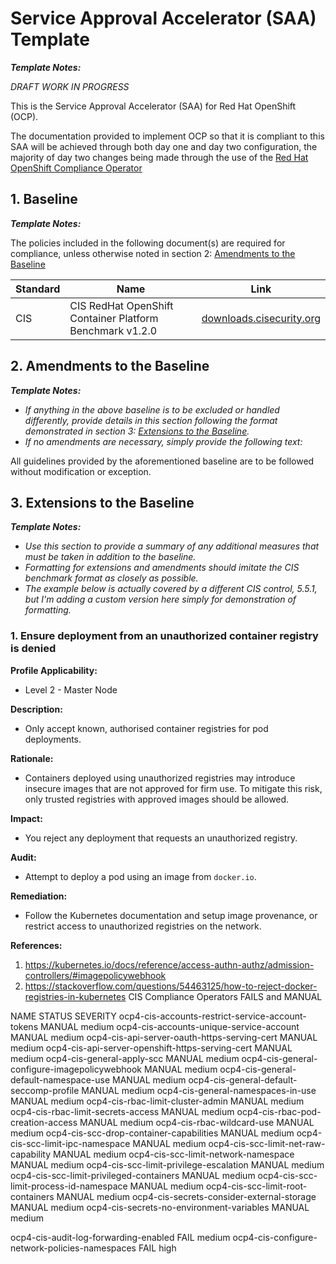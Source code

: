 # Service Approval Accelerator (SAA) Template

_**Template Notes:**_

*DRAFT WORK IN PROGRESS*

This is the Service Approval Accelerator (SAA) for Red Hat OpenShift (OCP).  

The documentation provided to implement OCP so that it is compliant to this SAA will be achieved through both day one and day two configuration, the majority of day two changes being made through the use of the [Red Hat OpenShift Compliance Operator](https://docs.openshift.com/container-platform/4.11/security/compliance_operator/compliance-operator-understanding.html)

## 1. Baseline

_**Template Notes:**_

The policies included in the following document(s) are required for compliance,
unless otherwise noted in section 2: [Amendments to the Baseline](#2-amendments-to-the-baseline)

| Standard | Name | Link |
|---|---|---|
| CIS      | CIS RedHat OpenShift Container Platform Benchmark v1.2.0 | [downloads.cisecurity.org](https://downloads.cisecurity.org/#/) |


## 2. Amendments to the Baseline

_**Template Notes:**_



- _If anything in the above baseline is to be excluded or handled differently, provide details in this section_
_following the format demonstrated in section 3: [Extensions to the Baseline](#3-extensions-to-the-baseline)._
- _If no amendments are necessary, simply provide the following text:_

All guidelines provided by the aforementioned baseline are to be followed without modification or exception.

## 3. Extensions to the Baseline

_**Template Notes:**_

- _Use this section to provide a summary of any additional measures that must be taken in addition to the baseline._
- _Formatting for extensions and amendments should imitate the CIS benchmark format as closely as possible._
- _The example below is actually covered by a different CIS control, 5.5.1,_
_but I'm adding a custom version here simply for demonstration of formatting._

### 1. Ensure deployment from an unauthorized container registry is denied

**Profile Applicability:**
- Level 2 - Master Node

**Description:**

- Only accept known, authorised container registries for pod deployments.

**Rationale:**

- Containers deployed using unauthorized registries may introduce insecure images that are not approved for firm use.
To mitigate this risk, only trusted registries with approved images should be allowed.

**Impact:**

- You reject any deployment that requests an unauthorized registry.

**Audit:**

- Attempt to deploy a pod using an image from `docker.io`.

**Remediation:**

- Follow the Kubernetes documentation and setup image provenance, or restrict access to unauthorized registries on the network.

**References:**
  1. https://kubernetes.io/docs/reference/access-authn-authz/admission-controllers/#imagepolicywebhook
  1. https://stackoverflow.com/questions/54463125/how-to-reject-docker-registries-in-kubernetes
CIS Compliance Operators FAILS and MANUAL




NAME                                                STATUS   SEVERITY
ocp4-cis-accounts-restrict-service-account-tokens   MANUAL   medium
ocp4-cis-accounts-unique-service-account            MANUAL   medium
ocp4-cis-api-server-oauth-https-serving-cert        MANUAL   medium
ocp4-cis-api-server-openshift-https-serving-cert    MANUAL   medium
ocp4-cis-general-apply-scc                          MANUAL   medium
ocp4-cis-general-configure-imagepolicywebhook       MANUAL   medium
ocp4-cis-general-default-namespace-use              MANUAL   medium
ocp4-cis-general-default-seccomp-profile            MANUAL   medium
ocp4-cis-general-namespaces-in-use                  MANUAL   medium
ocp4-cis-rbac-limit-cluster-admin                   MANUAL   medium
ocp4-cis-rbac-limit-secrets-access                  MANUAL   medium
ocp4-cis-rbac-pod-creation-access                   MANUAL   medium
ocp4-cis-rbac-wildcard-use                          MANUAL   medium
ocp4-cis-scc-drop-container-capabilities            MANUAL   medium
ocp4-cis-scc-limit-ipc-namespace                    MANUAL   medium
ocp4-cis-scc-limit-net-raw-capability               MANUAL   medium
ocp4-cis-scc-limit-network-namespace                MANUAL   medium
ocp4-cis-scc-limit-privilege-escalation             MANUAL   medium
ocp4-cis-scc-limit-privileged-containers            MANUAL   medium
ocp4-cis-scc-limit-process-id-namespace             MANUAL   medium
ocp4-cis-scc-limit-root-containers                  MANUAL   medium
ocp4-cis-secrets-consider-external-storage          MANUAL   medium
ocp4-cis-secrets-no-environment-variables           MANUAL   medium

ocp4-cis-audit-log-forwarding-enabled            FAIL     medium
ocp4-cis-configure-network-policies-namespaces   FAIL     high